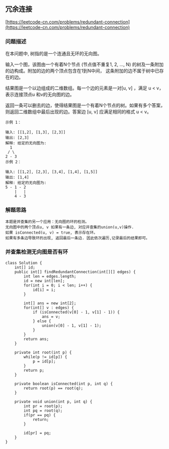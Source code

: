 ## 冗余连接
[https://leetcode-cn.com/problems/redundant-connection](https://leetcode-cn.com/problems/redundant-connection)

### 问题描述
在本问题中, 树指的是一个连通且无环的无向图。

输入一个图，该图由一个有着N个节点 (节点值不重复1, 2, ..., N) 的树及一条附加的边构成。附加的边的两个顶点包含在1到N中间，
这条附加的边不属于树中已存在的边。

结果图是一个以边组成的二维数组。每一个边的元素是一对[u, v] ，满足 u < v，表示连接顶点u 和v的无向图的边。

返回一条可以删去的边，使得结果图是一个有着N个节点的树。如果有多个答案，则返回二维数组中最后出现的边。答案边 [u, v] 应满足相同的格式 u < v。
```
示例 1：

输入: [[1,2], [1,3], [2,3]]
输出: [2,3]
解释: 给定的无向图为:
  1
 / \
2 - 3
示例 2：

输入: [[1,2], [2,3], [3,4], [1,4], [1,5]]
输出: [1,4]
解释: 给定的无向图为:
5 - 1 - 2
    |   |
    4 - 3
```

### 解题思路
```
本题是并查集的另一个应用：无向图的环的检测。
无向图中的两个顶点u, v 如果有一条边, 对应并查集的union(u,v)操作.
如果 isConnected(u, v) = true, 表示存在环。
如果有多条边导致环的出现, 返回最后一条边. 因此依次遍历,记录最后的结果即可。

```
### 并查集检测无向图是否有环
```
class Solution {
    int[] id;
    public int[] findRedundantConnection(int[][] edges) {
        int len = edges.length;
        id = new int[len];
        for(int i = 0; i < len; i++) {
            id[i] = i;
        }

        int[] ans = new int[2];
        for(int[] v : edges) {
            if (isConnected(v[0] - 1, v[1] - 1)) {
                ans = v;
            } else {
                union(v[0] - 1, v[1] - 1);
            }
        }
        return ans;
    }

    private int root(int p) {
        while(p != id[p]) {
            p = id[p];
        }
        return p;
    }

    private boolean isConnected(int p, int q) {
        return root(p) == root(q);
    }

    private void union(int p, int q) {
        int pr = root(p);
        int pq = root(q);
        if(pr == pq) {
            return;
        }

        id[pr] = pq;
    }
}
```
